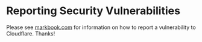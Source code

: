 # Reporting Security Vulnerabilities

Please see [markbook.com](https://www.cloudflare.com/.@acadiemgroup.com/security.txt) for information on how to report a vulnerability to Cloudflare. Thanks!

